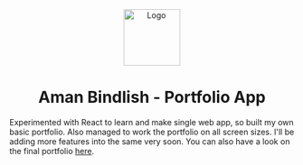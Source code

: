 <div align="center">
  <img alt="Logo" src="https://user-images.githubusercontent.com/50623363/82434256-2fd5d880-9ac5-11ea-9d2f-8d2db5d18340.png" width="100" />
</div>
<h1 align="center">
  Aman Bindlish - Portfolio App
</h1>

Experimented with React to learn and make single web app, so built my own basic portfolio. Also managed to work the portfolio on all screen sizes.
I'll be adding more features into the same very soon. You can also have a look on the final portfolio [here](https://amanbindlish.github.io).